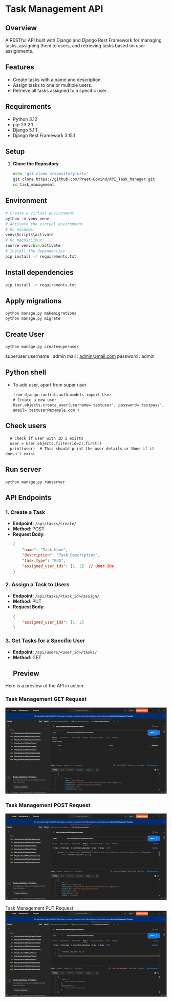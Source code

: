 # Task Management API

## Overview
A RESTful API built with Django and Django Rest Framework for managing tasks, assigning them to users, and retrieving tasks based on user assignments.

## Features
- Create tasks with a name and description.
- Assign tasks to one or multiple users.
- Retrieve all tasks assigned to a specific user.

## Requirements
- Python 3.12
- pip 23.2.1
- Django 5.1.1
- Django Rest Framework 3.15.1

## Setup

1. **Clone the Repository**
   ```bash
   echo 'git clone <repository-url>'
   git clone https://github.com/Preet-Govind/API_Task_Manager.git
   cd task_management
   ```
## Environment
  ```python
  # Create a virtual environment
  python -m venv venv
  # Activate the virtual environment
  # On Windows:
  venv\Scripts\activate
  # On macOS/Linux:
  source venv/bin/activate
  # Install the dependencies
  pip install -r requirements.txt
  ```

## Install dependencies
  ```python
  pip install -r requirements.txt
  ```
## Apply migrations
  ```
  python manage.py makemigrations
  python manage.py migrate
  ```
## Create User
  ```
  python manage.py createsuperuser
  ```
superuser username : admin
mail : admin@mail.com
password : admin

## Python shell 
- To add user, apart from super user
	```
	from django.contrib.auth.models import User
	# Create a new user
	User.objects.create_user(username='testuser', password='testpass', email='testuser@example.com')	
	```

## Check users 	
  ```
	# Check if user with ID 2 exists
	user = User.objects.filter(id=2).first()
	print(user)  # This should print the user details or None if it doesn't exist
  ```

	
## Run server 
  ```
  python manage.py runserver
  ```

## API Endpoints

### 1. Create a Task
- **Endpoint**: `/api/tasks/create/`
- **Method**: POST
- **Request Body**:
    ```json
    {
        "name": "Task Name",
        "description": "Task Description",
        "task_type": "BUG",
        "assigned_user_ids": [1, 2]  // User IDs
    }
    ```

### 2. Assign a Task to Users
- **Endpoint**: `/api/tasks/<task_id>/assign/`
- **Method**: PUT
- **Request Body**:
    ```json
    {
        "assigned_user_ids": [1, 2]
    }
    ```

### 3. Get Tasks for a Specific User
- **Endpoint**: `/api/users/<user_id>/tasks/`
- **Method**: GET
  ## Preview
Here is a preview of the API in action:
### Task Management GET Request
![Task Management Preview](Get_req.PNG "Task Management GET Request")

### Task Management POST Request
![Task Management Preview](Post_req.PNG "Task Management POST Request")

Task Management PUT Request
![Task Management Preview](Put_req.PNG "Task Management PUT Request")






